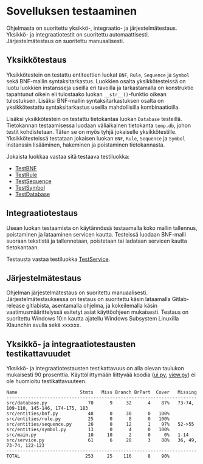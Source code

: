 # Sovelluksen testaaminen

Ohjelmasta on suoritettu yksikkö-, integraatio- ja järjestelmätestaus. Yksikkö- ja integraatiotestit on suoritettu automaattisesti. Järjestelmätestaus on suoritettu manuaalisesti.

## Yksikkötestaus
Yksikkötestein on testattu entiteettien luokat `BNF`, `Rule`, `Sequence` ja `Symbol` sekä BNF-mallin syntaksitarkastus. Luokkien osalta yksikkötesteissä on luotu luokkien instansseja useilla eri tavoilla ja tarkastamalla on konstruktio tapahtunut oikein eli tulostaako luokan `__str__()`-funktio oikean tulostuksen. Lisäksi BNF-mallin syntaksitarkastuksen osalta on yksikkötestattu syntaksitarkastus useilla mahdollisilla kombinaatioilla.

Lisäksi yksikkötestein on testattu tietokantaa luokan `Database` testeillä. Tietokannan testaamisessa luodaan väliaikainen tietokanta `temp.db`, johon testit kohdistetaan. Täten se on myös tyhjä jokaiselle yksikkötestille. Yksikkötesteissä testataan jokaisen luokan `BNF`, `Rule`, `Sequence` ja `Symbol` instanssin lisääminen, hakeminen ja poistaminen tietokannasta.

Jokaista luokkaa vastaa sitä testaava testiluokka:
* [TestBNF](../src/tests/bnf_test.py)
* [TestRule](../src/tests/rule_test.py)
* [TestSequence](../src/tests/seequence_test.py)
* [TestSymbol](../src/tests/symbol_test.py)
* [TestDatabase](../src/tests/database_test.py)

## Integraatiotestaus
Usean luokan testaamista on käytännössä testaamalla koko mallin tallennus, poistaminen ja lataaminen servicen kautta. Testeissä luodaan BNF-malli suoraan tekstistä ja tallennetaan, poistetaan tai ladataan servicen kautta tietokantaan.

Testausta vastaa testiluokka [TestService](../src/tests/service_test.py).

## Järjestelmätestaus

Ohjelman järjestelmätestaus on suoritettu manuaalisesti. Järjestelmätestauksessa on testaus on suoritettu käsin lataamalla Gitlab-release gitlabista, asentamalla ohjelma, ja kokeilemalla käsin vaatimusmäärittelyssä esitetyt asiat käyttöohjeen mukaisesti. Testaus on suoritettu Windows 10:n kautta ajatellu Windows Subsystem Linuxilla Xlaunchin avulla sekä xxxxxx.

## Yksikkö- ja integraatiotestausten testikattavuudet

Yksikkö- ja integraatiotestausten testikattavuus on alla olevan taulukon mukaisesti 90 prosenttia. Käyttöliittymään liittyvää koodia ([ui.py](../src/ui.py), [view.py](../src/view.py)) ei ole huomioitu testikattavuuteen.

    Name                       Stmts   Miss Branch BrPart  Cover   Missing
    ----------------------------------------------------------------------
    src/database.py               70      9     32      4    87%   73-74, 109-110, 145-146, 174-175, 183
    src/entities/bnf.py           48      0     30      0   100%
    src/entities/rule.py          25      0      8      0   100%
    src/entities/sequence.py      26      0     12      1    97%   52->55
    src/entities/symbol.py        13      0      4      0   100%
    src/main.py                   10     10      2      0     0%   1-14
    src/service.py                61      6     28      3    88%   36, 49, 73-74, 122-123
    ----------------------------------------------------------------------
    TOTAL                        253     25    116      8    90%